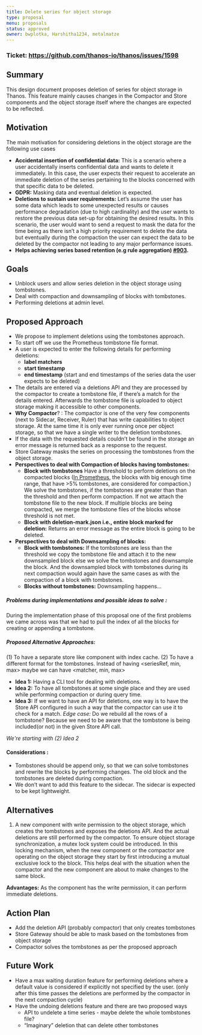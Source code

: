 ```yaml
---
title: Delete series for object storage
type: proposal
menu: proposals
status: approved
owner: bwplotka, Harshitha1234, metalmatze
---
```


### Ticket: https://github.com/thanos-io/thanos/issues/1598
## Summary

This design document proposes deletion of series for object storage in Thanos. This feature mainly causes changes in the Compactor and Store components and the object storage itself where the changes are expected to be reflected.

## Motivation

The main motivation for considering deletions in the object storage are the following use cases

*   **Accidental insertion of confidential data:** This is a scenario where a user accidentally inserts confidential data and wants to delete it immediately. In this case, the user expects their request to accelerate an immediate deletion of the series pertaining to the blocks concerned with that specific data to be deleted.
*   **GDPR:** Masking data and eventual deletion is expected.
*   **Deletions to sustain user requirements:** Let’s assume the user has some data which leads to some unexpected results or causes performance degradation (due to high cardinality) and the user wants to restore the previous data set-up for obtaining the desired results. In this scenario, the user would want to send a request to mask the data for the time being as there isn’t a high priority requirement to delete the data but eventually during the compaction the user can expect the data to be deleted by the compactor not leading to any major performance issues.
*   **Helps achieving series based retention (e.g rule aggregation) [#903](https://github.com/thanos-io/thanos/issues/903).**

## Goals

*   Unblock users and allow series deletion in the object storage using tombstones.
*   Deal with compaction and downsampling of blocks with tombstones.
*   Performing deletions at admin level.

## Proposed Approach

*   We propose to implement deletions using the tombstones approach.
*   To start off we use the Prometheus tombstone file format.
*   A user is expected to enter the following details for performing deletions:
    *   **label matchers**
    *   **start timestamp**
    *   **end timestamp** (start and end timestamps of the series data the user expects to be deleted)
*   The details are entered via a deletions API and they are processed by the compactor to create a tombstone file, if there’s a match for the details entered. Afterwards the tombstone file is uploaded to object storage making it accessible to other components.
*   **Why Compactor**? : The compactor is one of the very few components (next to Sidecar, Receiver, Ruler) that has write capabilities to object storage. At the same time it is only ever running once per object storage, so that we have a single writer to the deletion tombstones.
*   If the data with the requested details couldn’t be found in the storage an error message is returned back as a response to the request.
*   Store Gateway masks the series on processing the tombstones from the object storage.
*   **Perspectives to deal with Compaction of blocks having tombstones:**
    *   **Block with tombstones** Have a threshold to perform deletions on the compacted blocks ([In Prometheus](https://github.com/prometheus/prometheus/blob/f0a439bfc5d1f49cec113ee9202993be4b002b1b/tsdb/compact.go#L213), the blocks with big enough time range, that have >5% tombstones, are considered for compaction.) We solve the tombstones, if the tombstones are greater than than the threshold and then perform compaction. If not we attach the tombstone file to the new block. If multiple blocks are being compacted, we merge the tombstone files of the blocks whose threshold is not met.
    *   **Block with deletion-mark.json i.e., entire block marked for deletion:** Returns an error message as the entire block is going to be deleted.
*   **Perspectives to deal with Downsampling of blocks:**
    *   **Block with tombstones:** If the tombstones are less than the threshold we copy the tombstone file and attach it to the new downsampled block else we solve the tombstones and downsample the block. And the downsampled block with tombstones during its next compaction would again have the same cases as with the compaction of a block with tombstones.
    *   **Blocks without tombstones:** Downsampling happens...

##### Problems during implementations and possible ideas to solve :
During the implementation phase of this proposal one of the first problems we came across was that we had to pull the index of all the blocks for creating or appending a tombstone.

##### Proposed Alternative Approaches: 
(1) To have a separate store like component with index cache.
(2) To have a different format for the tombstones. Instead of having <seriesRef, min, max> maybe we can have <matcher, min, max>
* **Idea 1:** Having a CLI tool for dealing with deletions.
* **Idea 2:** To have all tombstones at some single place and they are used while performing compaction or during query time.
* **Idea 3:** If we want to have an API for deletions, one way is to have the Store API configured in such a way that the compactor can use it to check for a match.
*Edge case:* Do we rebuild all the rows of a tombstone? Because we need to be aware that the tombstone is being included(or not) in the given Store API call.

*We're starting with (2) Idea 2*

#### Considerations :

*   Tombstones should be append only, so that we can solve tombstones and rewrite the blocks by performing changes. The old block and the tombstones are deleted during compaction.
*   We don’t want to add this feature to the sidecar. The sidecar is expected to be kept lightweight.

## Alternatives

1. A new component with write permission to the object storage, which creates the tombstones and exposes the deletions API. And the actual deletions are still performed by the compactor. To ensure object storage synchronization, a mutex lock system could be introduced. In this locking mechanism, when the new component or the compactor are operating on the object storage they start by first introducing a mutual exclusive lock to the block. This helps deal with the situation when the compactor and the new component are about to make changes to the same block.

**Advantages:** As the component has the write permission, it can perform immediate deletions.

## Action Plan

*   Add the deletion API (probably compactor) that only creates tombstones
*   Store Gateway should be able to mask based on the tombstones from object storage
*   Compactor solves the tombstones as per the proposed approach

## Future Work

*   Have a max waiting duration feature for performing deletions where a default value is considered if explicitly not specified by the user. (only after this time passes the deletions are performed by the compactor in the next compaction cycle)
*   Have the undoing deletions feature and there are two proposed ways
    *   API to undelete a time series - maybe delete the whole tombstones file?
    *   “Imaginary” deletion that can delete other tombstones